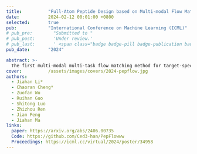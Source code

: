 ```yaml
---
title:          "Full-Atom Peptide Design based on Multi-modal Flow Matching"
date:           2024-02-12 00:01:00 +0800
selected:       true
pub:            "International Conference on Machine Learning (ICML)"
# pub_pre:        "Submitted to "
# pub_post:       'Under review.'
# pub_last:       ' <span class="badge badge-pill badge-publication badge-success">Spotlight</span>'
pub_date:       "2024"

abstract: >-
  The first multi-modal multi-task flow matching method for target-specific full-atom peptide design and analysis.
cover:          /assets/images/covers/2024-pepflow.jpg
authors:
  - Jiahan Li*
  - Chaoran Cheng*
  - Zuofan Wu
  - Ruihan Guo
  - Shitong Luo
  - Zhizhou Ren
  - Jian Peng
  - Jiahan Ma
links:
  paper: https://arxiv.org/abs/2406.00735
  Code: https://github.com/Ced3-han/PepFlowww
  Proceedings: https://icml.cc/virtual/2024/poster/34958
---
```

